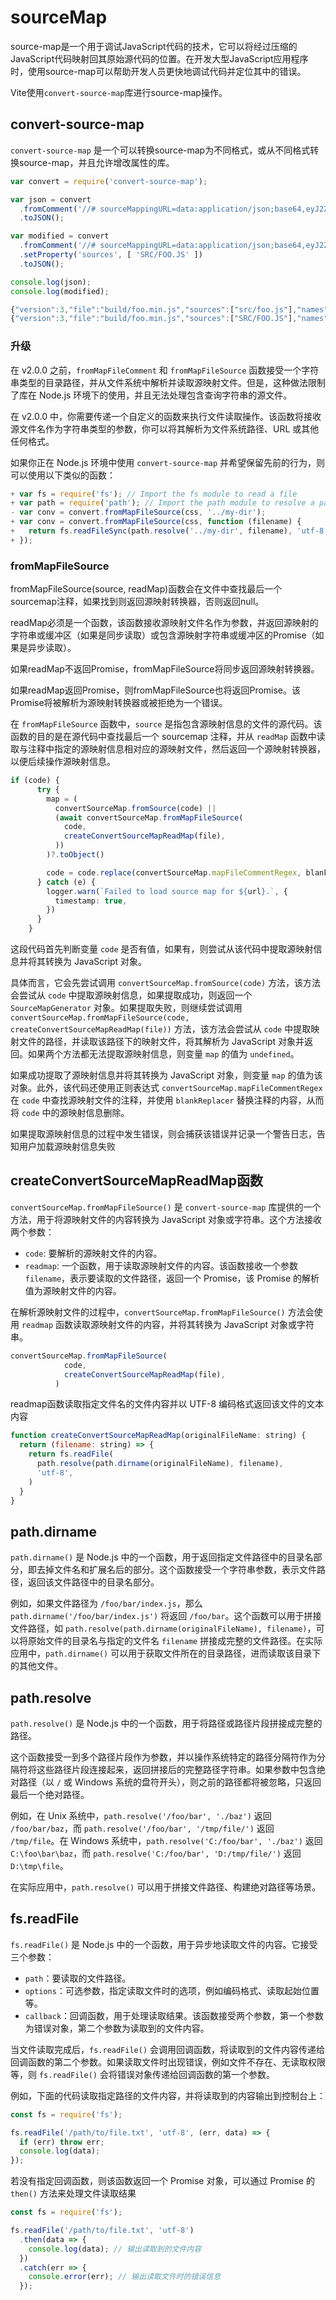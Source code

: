 # sourceMap

source-map是一个用于调试JavaScript代码的技术，它可以将经过压缩的JavaScript代码映射回其原始源代码的位置。在开发大型JavaScript应用程序时，使用source-map可以帮助开发人员更快地调试代码并定位其中的错误。

Vite使用`convert-source-map`库进行source-map操作。

## convert-source-map

`convert-source-map` 是一个可以转换source-map为不同格式，或从不同格式转换source-map，并且允许增改属性的库。

```js
var convert = require('convert-source-map');

var json = convert
  .fromComment('//# sourceMappingURL=data:application/json;base64,eyJ2ZXJzaW9uIjozLCJmaWxlIjoiYnVpbGQvZm9vLm1pbi5qcyIsInNvdXJjZXMiOlsic3JjL2Zvby5qcyJdLCJuYW1lcyI6W10sIm1hcHBpbmdzIjoiQUFBQSIsInNvdXJjZVJvb3QiOiIvIn0=')
  .toJSON();

var modified = convert
  .fromComment('//# sourceMappingURL=data:application/json;base64,eyJ2ZXJzaW9uIjozLCJmaWxlIjoiYnVpbGQvZm9vLm1pbi5qcyIsInNvdXJjZXMiOlsic3JjL2Zvby5qcyJdLCJuYW1lcyI6W10sIm1hcHBpbmdzIjoiQUFBQSIsInNvdXJjZVJvb3QiOiIvIn0=')
  .setProperty('sources', [ 'SRC/FOO.JS' ])
  .toJSON();

console.log(json);
console.log(modified);
```

```js
{"version":3,"file":"build/foo.min.js","sources":["src/foo.js"],"names":[],"mappings":"AAAA","sourceRoot":"/"}
{"version":3,"file":"build/foo.min.js","sources":["SRC/FOO.JS"],"names":[],"mappings":"AAAA","sourceRoot":"/"}
```

### 升级

 在 v2.0.0 之前，`fromMapFileComment` 和 `fromMapFileSource` 函数接受一个字符串类型的目录路径，并从文件系统中解析并读取源映射文件。但是，这种做法限制了库在 Node.js 环境下的使用，并且无法处理包含查询字符串的源文件。

在 v2.0.0 中，你需要传递一个自定义的函数来执行文件读取操作。该函数将接收源文件名作为字符串类型的参数，你可以将其解析为文件系统路径、URL 或其他任何格式。

如果你正在 Node.js 环境中使用 `convert-source-map` 并希望保留先前的行为，则可以使用以下类似的函数：

```js
+ var fs = require('fs'); // Import the fs module to read a file
+ var path = require('path'); // Import the path module to resolve a path against your directory
- var conv = convert.fromMapFileSource(css, '../my-dir');
+ var conv = convert.fromMapFileSource(css, function (filename) {
+   return fs.readFileSync(path.resolve('../my-dir', filename), 'utf-8');
+ });
```

### fromMapFileSource

fromMapFileSource(source, readMap)函数会在文件中查找最后一个sourcemap注释，如果找到则返回源映射转换器，否则返回null。

readMap必须是一个函数，该函数接收源映射文件名作为参数，并返回源映射的字符串或缓冲区（如果是同步读取）或包含源映射字符串或缓冲区的Promise（如果是异步读取）。

如果readMap不返回Promise，fromMapFileSource将同步返回源映射转换器。

如果readMap返回Promise，则fromMapFileSource也将返回Promise。该Promise将被解析为源映射转换器或被拒绝为一个错误。

在 `fromMapFileSource` 函数中，`source` 是指包含源映射信息的文件的源代码。该函数的目的是在源代码中查找最后一个 sourcemap 注释，并从 `readMap` 函数中读取与注释中指定的源映射信息相对应的源映射文件，然后返回一个源映射转换器，以便后续操作源映射信息。



```ts
if (code) {
      try {
        map = (
          convertSourceMap.fromSource(code) ||
          (await convertSourceMap.fromMapFileSource(
            code,
            createConvertSourceMapReadMap(file),
          ))
        )?.toObject()

        code = code.replace(convertSourceMap.mapFileCommentRegex, blankReplacer)
      } catch (e) {
        logger.warn(`Failed to load source map for ${url}.`, {
          timestamp: true,
        })
      }
    }
```

这段代码首先判断变量 `code` 是否有值，如果有，则尝试从该代码中提取源映射信息并将其转换为 JavaScript 对象。

具体而言，它会先尝试调用 `convertSourceMap.fromSource(code)` 方法，该方法会尝试从 `code` 中提取源映射信息，如果提取成功，则返回一个 `SourceMapGenerator` 对象。如果提取失败，则继续尝试调用 `convertSourceMap.fromMapFileSource(code, createConvertSourceMapReadMap(file))` 方法，该方法会尝试从 `code` 中提取映射文件的路径，并读取该路径下的映射文件，将其解析为 JavaScript 对象并返回。如果两个方法都无法提取源映射信息，则变量 `map` 的值为 `undefined`。

如果成功提取了源映射信息并将其转换为 JavaScript 对象，则变量 `map` 的值为该对象。此外，该代码还使用正则表达式 `convertSourceMap.mapFileCommentRegex` 在 `code` 中查找源映射文件的注释，并使用 `blankReplacer` 替换注释的内容，从而将 `code` 中的源映射信息删除。

如果提取源映射信息的过程中发生错误，则会捕获该错误并记录一个警告日志，告知用户加载源映射信息失败

## createConvertSourceMapReadMap函数

`convertSourceMap.fromMapFileSource()` 是 `convert-source-map` 库提供的一个方法，用于将源映射文件的内容转换为 JavaScript 对象或字符串。这个方法接收两个参数：

- `code`: 要解析的源映射文件的内容。
- `readmap`: 一个函数，用于读取源映射文件的内容。该函数接收一个参数 `filename`，表示要读取的文件路径，返回一个 Promise，该 Promise 的解析值为源映射文件的内容。

在解析源映射文件的过程中，`convertSourceMap.fromMapFileSource()` 方法会使用 `readmap` 函数读取源映射文件的内容，并将其转换为 JavaScript 对象或字符串。

```ts
convertSourceMap.fromMapFileSource(
            code,
            createConvertSourceMapReadMap(file),
          )
```

readmap函数读取指定文件名的文件内容并以 UTF-8 编码格式返回该文件的文本内容

```js
function createConvertSourceMapReadMap(originalFileName: string) {
  return (filename: string) => {
    return fs.readFile(
      path.resolve(path.dirname(originalFileName), filename),
      'utf-8',
    )
  }
}
```

## path.dirname

`path.dirname()` 是 Node.js 中的一个函数，用于返回指定文件路径中的目录名部分，即去掉文件名和扩展名后的部分。这个函数接受一个字符串参数，表示文件路径，返回该文件路径中的目录名部分。

例如，如果文件路径为 `/foo/bar/index.js`，那么 `path.dirname('/foo/bar/index.js')` 将返回 `/foo/bar`。这个函数可以用于拼接文件路径，如 `path.resolve(path.dirname(originalFileName), filename)`，可以将原始文件的目录名与指定的文件名 `filename` 拼接成完整的文件路径。在实际应用中，`path.dirname()` 可以用于获取文件所在的目录路径，进而读取该目录下的其他文件。

## path.resolve

`path.resolve()` 是 Node.js 中的一个函数，用于将路径或路径片段拼接成完整的路径。

这个函数接受一到多个路径片段作为参数，并以操作系统特定的路径分隔符作为分隔符将这些路径片段连接起来，返回拼接后的完整路径字符串。如果参数中包含绝对路径（以 `/` 或 Windows 系统的盘符开头），则之前的路径都将被忽略，只返回最后一个绝对路径。

例如，在 Unix 系统中，`path.resolve('/foo/bar', './baz')` 返回 `/foo/bar/baz`，而 `path.resolve('/foo/bar', '/tmp/file/')` 返回 `/tmp/file`。在 Windows 系统中，`path.resolve('C:/foo/bar', './baz')` 返回 `C:\foo\bar\baz`，而 `path.resolve('C:/foo/bar', 'D:/tmp/file/')` 返回 `D:\tmp\file`。

在实际应用中，`path.resolve()` 可以用于拼接文件路径、构建绝对路径等场景。

## fs.readFile

`fs.readFile()` 是 Node.js 中的一个函数，用于异步地读取文件的内容。它接受三个参数：

- `path`：要读取的文件路径。
- `options`：可选参数，指定读取文件时的选项，例如编码格式、读取起始位置等。
- `callback`：回调函数，用于处理读取结果。该函数接受两个参数，第一个参数为错误对象，第二个参数为读取到的文件内容。

当文件读取完成后，`fs.readFile()` 会调用回调函数，将读取到的文件内容传递给回调函数的第二个参数。如果读取文件时出现错误，例如文件不存在、无读取权限等，则 `fs.readFile()` 会将错误对象传递给回调函数的第一个参数。

例如，下面的代码读取指定路径的文件内容，并将读取到的内容输出到控制台上：

```js
const fs = require('fs');

fs.readFile('/path/to/file.txt', 'utf-8', (err, data) => {
  if (err) throw err;
  console.log(data);
});
```

若没有指定回调函数，则该函数返回一个 Promise 对象，可以通过 Promise 的 `then()` 方法来处理文件读取结果

```js
const fs = require('fs');

fs.readFile('/path/to/file.txt', 'utf-8')
  .then(data => {
    console.log(data); // 输出读取到的文件内容
  })
  .catch(err => {
    console.error(err); // 输出读取文件时的错误信息
  });
```

